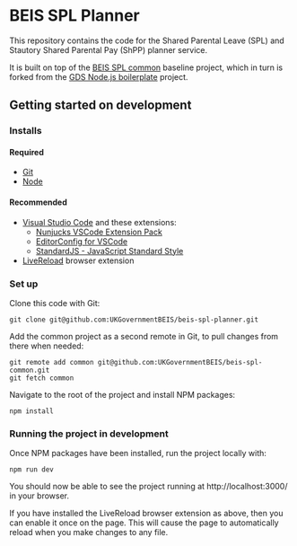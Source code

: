 # BEIS SPL Planner

This repository contains the code for the Shared Parental Leave (SPL) and Stautory Shared Parental Pay (ShPP) planner service.

It is built on top of the [BEIS SPL common](https://github.com/UKGovernmentBEIS/beis-spl-common) baseline project, which in turn is forked from the [GDS Node.js boilerplate](https://github.com/alphagov/gds-nodejs-boilerplate) project.

## Getting started on development

### Installs

#### Required
* [Git](https://git-scm.com/)
* [Node](https://nodejs.org/en/)

#### Recommended

* [Visual Studio Code](https://code.visualstudio.com/) and these extensions:
  * [Nunjucks VSCode Extension Pack](https://marketplace.visualstudio.com/items?itemName=douglaszaltron.nunjucks-vscode-extensionpack)
  * [EditorConfig for VSCode](https://marketplace.visualstudio.com/items?itemName=EditorConfig.EditorConfig)
  * [StandardJS - JavaScript Standard Style](https://marketplace.visualstudio.com/items?itemName=chenxsan.vscode-standardjs)
* [LiveReload](http://livereload.com/extensions/) browser extension

### Set up

Clone this code with Git:
```
git clone git@github.com:UKGovernmentBEIS/beis-spl-planner.git
```

Add the common project as a second remote in Git, to pull changes from there when needed:
```
git remote add common git@github.com:UKGovernmentBEIS/beis-spl-common.git
git fetch common
```

Navigate to the root of the project and install NPM packages:
```
npm install
```

### Running the project in development

Once NPM packages have been installed, run the project locally with:
```
npm run dev
```
You should now be able to see the project running at http://localhost:3000/ in your browser.

If you have installed the LiveReload browser extension as above, then you can enable it once on the page. This will cause the page to automatically reload when you make changes to any file.
